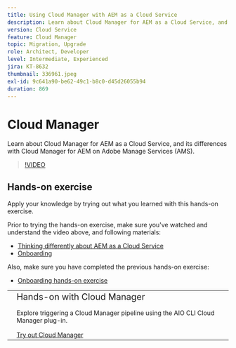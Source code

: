 ```yaml
---
title: Using Cloud Manager with AEM as a Cloud Service
description: Learn about Cloud Manager for AEM as a Cloud Service, and its differences with Cloud Manager for AEM on Adobe Manage Services (AMS).
version: Cloud Service
feature: Cloud Manager
topic: Migration, Upgrade
role: Architect, Developer
level: Intermediate, Experienced
jira: KT-8632
thumbnail: 336961.jpeg
exl-id: 9c641a90-be62-49c1-b8c0-d45d26055b94
duration: 869
---
```

# Cloud Manager

 Learn about Cloud Manager for AEM as a Cloud Service, and its differences with Cloud Manager for AEM on Adobe Manage Services (AMS).

>[!VIDEO](https://video.tv.adobe.com/v/336961?quality=12&learn=on)

## Hands-on exercise

Apply your knowledge by trying out what you learned with this hands-on exercise.

Prior to trying the hands-on exercise, make sure you've watched and understand the video above, and following materials:

+ [Thinking differently about AEM as a Cloud Service](./introduction.md)
+ [Onboarding](./onboarding.md)

Also, make sure you have completed the previous hands-on exercise:

+ [Onboarding hands-on exercise](./onboarding.md#hands-on-exercise)

<table style="border-width:0">
    <tr>
        <td style="width:150px">
            <a  rel="noreferrer"
                target="_blank"
                href="https://github.com/adobe/aem-cloud-engineering-video-series-exercises/tree/session4-cloud-manager#bootcamp-session-4-cloud-manager-develop-and-deploy
"><img alt="Hands-on exercise GitHub repository" src="./assets/github.png"/>
            </a>        
        </td>
        <td style="width:100%;margin-bottom:1rem;">
            <div style="font-size:1.25rem;font-weight:400;">Hands-on with Cloud Manager</div>
            <p style="margin:1rem 0">
                Explore triggering a Cloud Manager pipeline using the AIO CLI Cloud Manager plug-in.
            </p>
            <a  rel="noreferrer"
                target="_blank"
                href="https://github.com/adobe/aem-cloud-engineering-video-series-exercises/tree/session4-cloud-manager#bootcamp-session-4-cloud-manager-develop-and-deploy
" class="spectrum-Button spectrum-Button--primary spectrum-Button--sizeM">
                <span class="spectrum-Button-label has-no-wrap has-text-weight-bold">Try out Cloud Manager</span>
            </a>
        </td>
    </tr>
</table>

